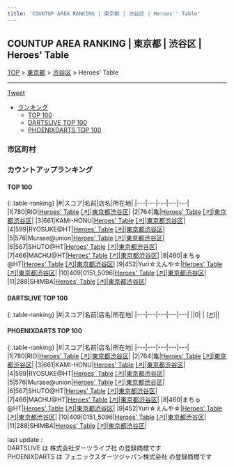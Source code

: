 ```yaml
---
title: 'COUNTUP AREA RANKING | 東京都 | 渋谷区 | Heroes'' Table'
---
```

## COUNTUP AREA RANKING | 東京都 | 渋谷区 | Heroes' Table

[TOP](/darts/rank/) > [東京都](/darts/rank/東京都/) > [渋谷区](/darts/rank/東京都/渋谷区/) > Heroes' Table

___

<a href="https://twitter.com/share?ref_src=twsrc%5Etfw" data-text="COUNTUP AREA RANKING | 東京都渋谷区Heroes' Table" class="twitter-share-button" data-hashtags="DARTSLIVE,PHOENIXDARTS,darts,ダーツ" data-show-count="false">Tweet</a>

* [ランキング](#カウントアップランキング)
    * [TOP 100](#top-100)
    * [DARTSLIVE TOP 100](#dartslive-top-100)
    * [PHOENIXDARTS TOP 100](#phoenixdarts-top-100)

### 市区町村

<ul>

</ul>

### カウントアップランキング

#### TOP 100



{:.table-ranking}
|#|スコア|名前|店名|所在地|
|---|---|---|---|---|
|1|780|<span class="rank-name-pd">RIO</span>|<a href="/darts/rank/shops/65469.html">Heroes' Table</a> <a href="https://vs.phoenixdarts.com/jp/shop/shopDetailInfo/s_65469?s_seq=65469">[↗]</a>|<a href="/darts/rank/東京都/渋谷区">東京都渋谷区</a>|
|2|764|<span class="rank-name-pd">亀</span>|<a href="/darts/rank/shops/65469.html">Heroes' Table</a> <a href="https://vs.phoenixdarts.com/jp/shop/shopDetailInfo/s_65469?s_seq=65469">[↗]</a>|<a href="/darts/rank/東京都/渋谷区">東京都渋谷区</a>|
|3|661|<span class="rank-name-pd">KAMI-HONU</span>|<a href="/darts/rank/shops/65469.html">Heroes' Table</a> <a href="https://vs.phoenixdarts.com/jp/shop/shopDetailInfo/s_65469?s_seq=65469">[↗]</a>|<a href="/darts/rank/東京都/渋谷区">東京都渋谷区</a>|
|4|599|<span class="rank-name-pd">RYOSUKE@HT</span>|<a href="/darts/rank/shops/65469.html">Heroes' Table</a> <a href="https://vs.phoenixdarts.com/jp/shop/shopDetailInfo/s_65469?s_seq=65469">[↗]</a>|<a href="/darts/rank/東京都/渋谷区">東京都渋谷区</a>|
|5|576|<span class="rank-name-pd">Murase@union</span>|<a href="/darts/rank/shops/65469.html">Heroes' Table</a> <a href="https://vs.phoenixdarts.com/jp/shop/shopDetailInfo/s_65469?s_seq=65469">[↗]</a>|<a href="/darts/rank/東京都/渋谷区">東京都渋谷区</a>|
|6|567|<span class="rank-name-pd">SHUTO@HT</span>|<a href="/darts/rank/shops/65469.html">Heroes' Table</a> <a href="https://vs.phoenixdarts.com/jp/shop/shopDetailInfo/s_65469?s_seq=65469">[↗]</a>|<a href="/darts/rank/東京都/渋谷区">東京都渋谷区</a>|
|7|466|<span class="rank-name-pd">MACHU@HT</span>|<a href="/darts/rank/shops/65469.html">Heroes' Table</a> <a href="https://vs.phoenixdarts.com/jp/shop/shopDetailInfo/s_65469?s_seq=65469">[↗]</a>|<a href="/darts/rank/東京都/渋谷区">東京都渋谷区</a>|
|8|460|<span class="rank-name-pd">まちゅ@HT</span>|<a href="/darts/rank/shops/65469.html">Heroes' Table</a> <a href="https://vs.phoenixdarts.com/jp/shop/shopDetailInfo/s_65469?s_seq=65469">[↗]</a>|<a href="/darts/rank/東京都/渋谷区">東京都渋谷区</a>|
|9|452|<span class="rank-name-pd">Yuri☆えんや☆</span>|<a href="/darts/rank/shops/65469.html">Heroes' Table</a> <a href="https://vs.phoenixdarts.com/jp/shop/shopDetailInfo/s_65469?s_seq=65469">[↗]</a>|<a href="/darts/rank/東京都/渋谷区">東京都渋谷区</a>|
|10|409|<span class="rank-name-pd">0151_5096</span>|<a href="/darts/rank/shops/65469.html">Heroes' Table</a> <a href="https://vs.phoenixdarts.com/jp/shop/shopDetailInfo/s_65469?s_seq=65469">[↗]</a>|<a href="/darts/rank/東京都/渋谷区">東京都渋谷区</a>|
|11|288|<span class="rank-name-pd">SHIMBA</span>|<a href="/darts/rank/shops/65469.html">Heroes' Table</a> <a href="https://vs.phoenixdarts.com/jp/shop/shopDetailInfo/s_65469?s_seq=65469">[↗]</a>|<a href="/darts/rank/東京都/渋谷区">東京都渋谷区</a>|


#### DARTSLIVE TOP 100



{:.table-ranking}
|#|スコア|名前|店名|所在地|
|---|---|---|---|---|
||0|<span class="rank-name-dl"> </span>|<a href="/darts/rank/shops/.html"></a> <a href="">[↗]</a>|<a href="/darts/rank//"></a>|


#### PHOENIXDARTS TOP 100



{:.table-ranking}
|#|スコア|名前|店名|所在地|
|---|---|---|---|---|
|1|780|<span class="rank-name-pd">RIO</span>|<a href="/darts/rank/shops/65469.html">Heroes' Table</a> <a href="https://vs.phoenixdarts.com/jp/shop/shopDetailInfo/s_65469?s_seq=65469">[↗]</a>|<a href="/darts/rank/東京都/渋谷区">東京都渋谷区</a>|
|2|764|<span class="rank-name-pd">亀</span>|<a href="/darts/rank/shops/65469.html">Heroes' Table</a> <a href="https://vs.phoenixdarts.com/jp/shop/shopDetailInfo/s_65469?s_seq=65469">[↗]</a>|<a href="/darts/rank/東京都/渋谷区">東京都渋谷区</a>|
|3|661|<span class="rank-name-pd">KAMI-HONU</span>|<a href="/darts/rank/shops/65469.html">Heroes' Table</a> <a href="https://vs.phoenixdarts.com/jp/shop/shopDetailInfo/s_65469?s_seq=65469">[↗]</a>|<a href="/darts/rank/東京都/渋谷区">東京都渋谷区</a>|
|4|599|<span class="rank-name-pd">RYOSUKE@HT</span>|<a href="/darts/rank/shops/65469.html">Heroes' Table</a> <a href="https://vs.phoenixdarts.com/jp/shop/shopDetailInfo/s_65469?s_seq=65469">[↗]</a>|<a href="/darts/rank/東京都/渋谷区">東京都渋谷区</a>|
|5|576|<span class="rank-name-pd">Murase@union</span>|<a href="/darts/rank/shops/65469.html">Heroes' Table</a> <a href="https://vs.phoenixdarts.com/jp/shop/shopDetailInfo/s_65469?s_seq=65469">[↗]</a>|<a href="/darts/rank/東京都/渋谷区">東京都渋谷区</a>|
|6|567|<span class="rank-name-pd">SHUTO@HT</span>|<a href="/darts/rank/shops/65469.html">Heroes' Table</a> <a href="https://vs.phoenixdarts.com/jp/shop/shopDetailInfo/s_65469?s_seq=65469">[↗]</a>|<a href="/darts/rank/東京都/渋谷区">東京都渋谷区</a>|
|7|466|<span class="rank-name-pd">MACHU@HT</span>|<a href="/darts/rank/shops/65469.html">Heroes' Table</a> <a href="https://vs.phoenixdarts.com/jp/shop/shopDetailInfo/s_65469?s_seq=65469">[↗]</a>|<a href="/darts/rank/東京都/渋谷区">東京都渋谷区</a>|
|8|460|<span class="rank-name-pd">まちゅ@HT</span>|<a href="/darts/rank/shops/65469.html">Heroes' Table</a> <a href="https://vs.phoenixdarts.com/jp/shop/shopDetailInfo/s_65469?s_seq=65469">[↗]</a>|<a href="/darts/rank/東京都/渋谷区">東京都渋谷区</a>|
|9|452|<span class="rank-name-pd">Yuri☆えんや☆</span>|<a href="/darts/rank/shops/65469.html">Heroes' Table</a> <a href="https://vs.phoenixdarts.com/jp/shop/shopDetailInfo/s_65469?s_seq=65469">[↗]</a>|<a href="/darts/rank/東京都/渋谷区">東京都渋谷区</a>|
|10|409|<span class="rank-name-pd">0151_5096</span>|<a href="/darts/rank/shops/65469.html">Heroes' Table</a> <a href="https://vs.phoenixdarts.com/jp/shop/shopDetailInfo/s_65469?s_seq=65469">[↗]</a>|<a href="/darts/rank/東京都/渋谷区">東京都渋谷区</a>|
|11|288|<span class="rank-name-pd">SHIMBA</span>|<a href="/darts/rank/shops/65469.html">Heroes' Table</a> <a href="https://vs.phoenixdarts.com/jp/shop/shopDetailInfo/s_65469?s_seq=65469">[↗]</a>|<a href="/darts/rank/東京都/渋谷区">東京都渋谷区</a>|


<div class="footer border-top border-gray-light mt-5 pt-3 text-right text-gray">
    last update : <span style="font-weight: italic" id="foot_last_modified"></span><br />
    DARTSLIVE は 株式会社ダーツライブ社 の登録商標です<br />
    PHOENIXDARTS は フェニックスダーツジャパン株式会社 の登録商標です<br />
</div>

<script src="https://cdnjs.cloudflare.com/ajax/libs/jquery.tablesorter/2.31.3/js/jquery.tablesorter.min.js" integrity="sha512-qzgd5cYSZcosqpzpn7zF2ZId8f/8CHmFKZ8j7mU4OUXTNRd5g+ZHBPsgKEwoqxCtdQvExE5LprwwPAgoicguNg==" crossorigin="anonymous" referrerpolicy="no-referrer"></script>
<link rel="stylesheet" href="https://cdnjs.cloudflare.com/ajax/libs/jquery.tablesorter/2.31.3/css/theme.default.min.css" integrity="sha512-wghhOJkjQX0Lh3NSWvNKeZ0ZpNn+SPVXX1Qyc9OCaogADktxrBiBdKGDoqVUOyhStvMBmJQ8ZdMHiR3wuEq8+w==" crossorigin="anonymous" referrerpolicy="no-referrer" />
<script>
$(function() {
    $(".table-ranking").tablesorter({sortList:[[0, 0]]});
    $("#foot_last_modified").text(formatDate(new Date(document.lastModified), 'yyyy-MM-dd HH:mm:ss'));
});
</script>

<script async src="https://platform.twitter.com/widgets.js" charset="utf-8"></script>